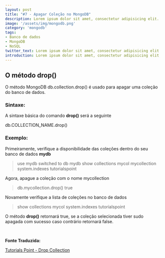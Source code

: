 ```yaml
---
layout: post
title: "#7 - Apagar Coleção no MongoDB"
description: Lorem ipsum dolor sit amet, consectetur adipisicing elit.
image: '/assets/img/mongodb.png'
category: 'mongodb'
tags:
- Banco de dados
- MongoDB
- NoSQL
twitter_text: Lorem ipsum dolor sit amet, consectetur adipisicing elit.
introduction: Lorem ipsum dolor sit amet, consectetur adipisicing elit, sed do eiusmod tempor incididunt ut labore et dolore magna aliqua.
---
```


## O método drop()

O método MongoDB db.collection.drop() é usado para apagar uma coleção do banco de dados.

### Sintaxe:

A sintaxe básica do comando **drop()** será a seguinte

db.COLLECTION_NAME.drop()

### Exemplo:

Primeiramente, verifique a disponibilidade das coleções dentro do seu banco de dados **mydb**

>use mydb
switched to db mydb
>show collections
mycol
mycollection
system.indexes
tutorialspoint
>
Agora, apague a coleção com o nome 
mycollection

>db.mycollection.drop()
true
>
Novamente verifique a lista de coleções no banco de dados

>show collections
mycol
system.indexes
tutorialspoint
>
O método 
**drop()** retornará 
true, se a coleção selecionada tiver sudo apagada com sucesso caso contrário retornará 
false.

 


**Fonte Traduzida:**
 
[Tutorials Point - Drop Collection](http://www.tutorialspoint.com/mongodb/mongodb_drop_collection.htm)
